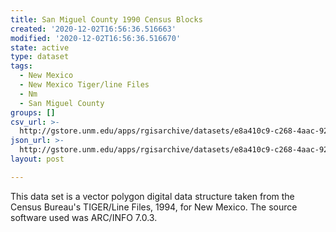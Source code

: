 ```yaml
---
title: San Miguel County 1990 Census Blocks
created: '2020-12-02T16:56:36.516663'
modified: '2020-12-02T16:56:36.516670'
state: active
type: dataset
tags:
  - New Mexico
  - New Mexico Tiger/line Files
  - Nm
  - San Miguel County
groups: []
csv_url: >-
  http://gstore.unm.edu/apps/rgisarchive/datasets/e8a410c9-c268-4aac-9245-e625ddb17ca8/tlf547shp.derived.csv
json_url: >-
  http://gstore.unm.edu/apps/rgisarchive/datasets/e8a410c9-c268-4aac-9245-e625ddb17ca8/tlf547shp.derived.json
layout: post

---
```


This data set is a vector polygon digital data structure taken from the Census Bureau's TIGER/Line Files, 1994, for New Mexico.
The source software used was ARC/INFO 7.0.3.

